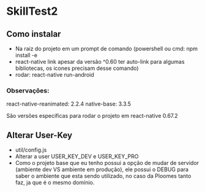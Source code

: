 # SkillTest2

## Como instalar

- Na raiz do projeto em um prompt de comando (powershell ou cmd: npm install -e
- react-native link apesar da versão ^0.60 ter auto-link para algumas bibliotecas, os icones precisam desse comando)
- rodar: react-native run-android

### Observações:

react-native-reanimated: 2.2.4
native-base: 3.3.5

São versões especificas para rodar o projeto em react-native 0.67.2

## Alterar User-Key

- util/config.js
- Alterar a user USER_KEY_DEV e USER_KEY_PRO
- Como o projeto base que eu tenho possui a opção de mudar de servidor (ambiente dev VS ambiente em produção), ele possui o DEBUG para saber o ambiente que esta sendo utilizado, no caso da Ploomes tanto faz, ja que é o mesmo domínio.
